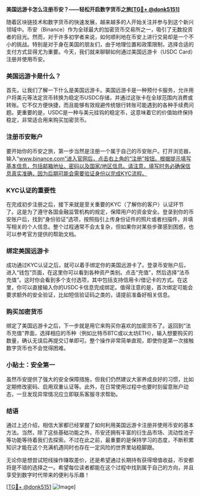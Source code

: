 **美国远游卡怎么注册币安？——轻松开启数字货币之旅[[TG💪+ @donk5151](https://t.me/s/donk5151)]**

随着区块链技术和数字货币的快速发展，越来越多的人开始关注并参与到这个新兴领域中。币安（Binance）作为全球最大的加密货币交易所之一，吸引了无数投资者的目光。然而，对于许多初学者来说，如何顺利地在币安上进行交易却是一个不小的挑战。特别是对于身在美国的朋友们，由于地理位置和政策限制，选择合适的支付方式显得尤为重要。今天，我们就来聊聊如何通过美国远游卡（USDC Card）注册并使用币安。

### 美国远游卡是什么？

首先，让我们了解一下什么是美国远游卡。美国远游卡是一种预付卡服务，允许用户将美元等法定货币转换为稳定币USDC存储，并通过这张卡在全球范围内消费或转账。它不仅方便快捷，而且能够有效规避传统银行转账可能遇到的各种手续费问题。更重要的是，USDC是一种与美元挂钩的稳定币，这意味着它的价值始终保持稳定，非常适合用来购买加密货币。

### 注册币安账户

要开始你的币安之旅，第一步当然是注册一个属于自己的币安账户。打开浏览器，输入“www.binance.com”进入官网后，点击右上角的“注册”按钮。根据提示填写基本信息，包括邮箱地址、密码以及国家/地区信息。请注意，填写时务必确保信息真实准确，因为后期可能会需要验证身份以完成KYC流程。

### KYC认证的重要性

在完成初步注册之后，接下来就是至关重要的KYC（了解你的客户）认证环节了。这是为了遵守各国金融监管机构的规定，保障用户的资金安全。登录到你的币安账户后，找到“身份验证”选项，按照指引上传身份证件的照片或者扫描件，并填写相关的个人信息。整个过程通常不会太复杂，但如果你对某些步骤感到困惑，也可以参考官方提供的帮助文档。

### 绑定美国远游卡

成功通过KYC认证之后，就可以着手绑定你的美国远游卡了。登录币安账户后，进入“钱包”页面，在这里你可以看到各种资产类别。点击“充值”，然后选择“法币充值”。这时你会看到多个支付选项，其中包括支持信用卡/借记卡的方式。在这里，你可以直接输入你的USDC卡信息完成绑定。值得注意的是，首次绑定可能会要求额外的安全验证，比如短信验证码之类的，请提前准备好相关信息。

### 购买加密货币

绑定了美国远游卡之后，下一步就是用它来购买你喜欢的加密货币了。返回到“法币充值”界面，选择相应的币种（例如比特币BTC或以太坊ETH），输入想要购买的数量，确认无误后再提交订单即可。整个操作非常简单直观，即使你是第一次接触数字货币也不会觉得困难。

### 小贴士：安全第一

虽然币安提供了强大的安全保障措施，但我们仍然建议大家养成良好的习惯，比如定期修改密码、启用双重认证等。此外，在日常使用过程中也要时刻留意账户动态，一旦发现异常情况应立即联系客服寻求帮助。

### 结语

通过上述介绍，相信大家都已经掌握了如何利用美国远游卡注册并使用币安的基本方法。当然，除了这些基础功能之外，币安还拥有丰富的衍生品市场、流动性池子等功能等待着我们去探索。不过在此之前，最重要的是保持学习的态度，不断积累知识才能在这个充满机遇同时也存在一定风险的世界里站稳脚跟。

无论你是想尝试短线操作赚取差价，还是希望通过长期持有获得增值收益，币安都将是不错的选择之一。希望每位读者都能在这个过程中找到属于自己的方向，并且享受到数字时代带来的便利与乐趣！

[[TG💪+ @donk5151](https://t.me/s/donk5151) ![Image](https://i.postimg.cc/rwNCRYN7/Snipaste-2025-04-30-17-27-05.png)]